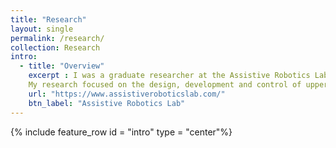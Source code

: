 ```yaml
---
title: "Research"
layout: single
permalink: /research/
collection: Research
intro: 
  - title: "Overview"
    excerpt : I was a graduate researcher at the Assistive Robotics Lab, led by Dr. Alan Asbeck. To know more, check out the lab website shown. 
    My research focused on the design, development and control of upper body exoskeletons, particularly to augment human lifting.
    url: "https://www.assistiveroboticslab.com/"
    btn_label: "Assistive Robotics Lab"
---
```


{% include feature_row id = "intro" type = "center"%}
